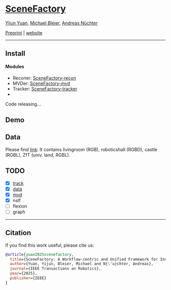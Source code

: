 # [SceneFactory](https://jarrome.github.io/SceneFactory)

[Yijun Yuan](https://jarrome.github.io/), [Michael Bleier](https://www.informatik.uni-wuerzburg.de/robotics/team/bleier/), [Andreas Nüchter](https://www.informatik.uni-wuerzburg.de/robotics/team/nuechter/)

[Preprint](https://arxiv.org/abs/2405.07847) |  [website](https://jarrome.github.io/SceneFactory/)


---

## Install
#### Modules
* Reconer: [SceneFactory-recon](https://github.com/Jarrome/SceneFactory-recon)
* MVDer: [SceneFactory-mvd](https://github.com/Jarrome/SceneFactory-mvd)
* Tracker: [SceneFactory-tracker](https://github.com/Jarrome/SceneFactory-tracker)
* 
Code releasing...


## Demo



## Data
Please find [link](https://robotik.informatik.uni-wuerzburg.de/telematics/3dscans/):
It contains livingroom (RGB), roboticshall (RGBD), castle (RGBL), ZfT (univ. land, RGBL).


## TODO
- [x] [track](https://github.com/Jarrome/SceneFactory-tracker)
- [x] [data](https://robotik.informatik.uni-wuerzburg.de/telematics/3dscans/)
- [x] [mvd](https://github.com/Jarrome/SceneFactory-mvd)
- [x] nslf
- [ ] flexion
- [ ] graph

---
## Citation
If you find this work useful, please cite us:
```bibtex
@article{yuan2025scenefactory,
  title={SceneFactory: A Workflow-centric and Unified Framework for Incremental Scene Modeling},
  author={Yuan, Yijun, Bleier, Michael and N{\"u}chter, Andreas},
  journal={IEEE Transactions on Robotics},
  year={2025},
  publisher={IEEE}
}
```
